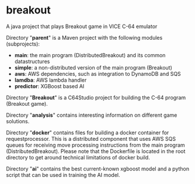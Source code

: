 # breakout
A java project that plays Breakout game in VICE C-64 emulator

Directory "**parent**" is a Maven project with the following modules (subprojects):
* **main**: the main program (DistributedBreakout) and its common datastructures
* **simple**: a non-distributed version of the main program (Breakout)
* **aws**: AWS dependencies, such as integration to DynamoDB and SQS
* **lamdba**: AWS lambda handler
* **predictor**: XGBoost based AI

Directory "**Breakout**" is a C64Studio project for building the C-64 program (Breakout game).

Directory "**analysis**" contains interesting information on different game solutions.

Directory "**docker**" contains files for building a docker container for requestprocessor. This is a distributed component that uses AWS SQS queues for receiving move processing instructions from the main program (DistributedBreakout). Please note that the Dockerfile is located in the root directory to get around technical limitations of docker build.

Directory "**ai**" contains the best current-known xgboost model and a python script that can be used in training the AI model.
